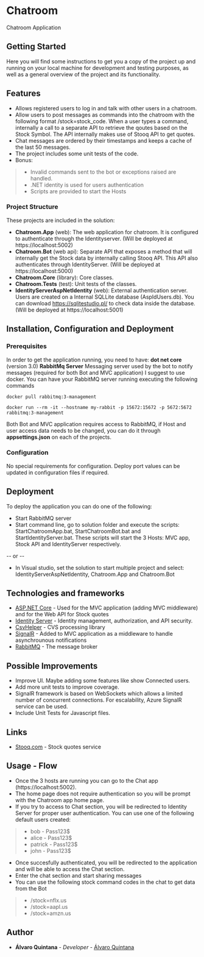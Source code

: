 # Chatroom
Chatroom Application

## Getting Started
Here you will find some instructions to get you a copy of the project up and running on your local machine for development and testing purposes, as well as a general overview of the project and its functionality.

## Features
* Allows registered users to log in and talk with other users in a chatroom.
* Allow users to post messages as commands into the chatroom with the following format /stock=stock_code. When a user types a command, internally a call to a separate API to retrieve the qoutes based on the Stock Symbol. The API internally makes use of Stooq API to get quotes. 
* Chat messages are ordered by their timestamps and keeps a cache of the last 50 messages.
* The project includes some unit tests of the code.
* Bonus:
>* Invalid commands sent to the bot or exceptions raised are handled.
>* .NET identity is used for users authentication
>* Scripts are provided to start the Hosts

### Project Structure

These projects are included in the solution:

* **Chatroom.App** (web): The web application for chatroom. It is configured to authenticate through the Identityserver. (Will be deployed at https://localhost:5002)
* **Chatroom.Bot** (web api): Separate API that exposes a method that will internally get the Stock data by internally calling Stooq API. This API also authenticates through IdentityServer. (Will be deployed at https://localhost:5000)
* **Chatroom.Core** (library): Core classes.
* **Chatroom.Tests** (test): Unit tests of the classes.
* **IdentityServerAspNetIdentity** (web): External authentication server. Users are created on a Internal SQLLite database (AspIdUsers.db). You can download https://sqlitestudio.pl/ to check data inside the database. (Will be deployed at https://localhost:5001)

## Installation, Configuration and Deployment

### Prerequisites

In order to get the application running, you need to have:
**dot net core** (version 3.0)
**RabbitMq Server** Messaging server used by the bot to notify messages (required for both Bot and MVC application)
I suggest to use docker. You can have your RabbitMQ server running executing the following commands
```
docker pull rabbitmq:3-management
```
```
docker run --rm -it --hostname my-rabbit -p 15672:15672 -p 5672:5672 rabbitmq:3-management
```
Both Bot and MVC application requires access to RabbitMQ, if Host and user access data needs to be changed, you can do it through **appsettings.json** on each of the projects.

### Configuration

No special requirements for configuration. Deploy port values can be updated in configuration files if required.

## Deployment

To deploy the application you can do one of the following:
* Start RabbitMQ server
* Start command line, go to solution folder and execute the scripts: StartChatroomApp.bat, StartChatroomBot.bat and StartIdentityServer.bat. These scripts will start the 3 Hosts: MVC app, Stock API and IdentityServer respectively.

-- or --

* In Visual studio, set the solution to start multiple project and select: IdentityServerAspNetIdentity, Chatroom.App and Chatroom.Bot

## Technologies and frameworks
* [ASP.NET Core](https://docs.microsoft.com/en-us/aspnet/core/?view=aspnetcore-3.1identity ) - Used for the MVC application (adding MVC middleware) and for the Web API for Stock quotes
* [Identity Server](https://identityserver.io/) - Identity management, authorization, and API security. 
* [CsvHelper](https://joshclose.github.io/CsvHelper/) - CVS processing library
* [SignalR](https://docs.microsoft.com/en-us/aspnet/core/signalr/introduction?view=aspnetcore-3.1) - Added to MVC application as a middleware to handle asynchrounous notifications
* [RabbitMQ](https://www.rabbitmq.com/) - The message broker

## Possible Improvements
* Improve UI. Maybe adding some features like show Connected users.
* Add more unit tests to improve coverage.
* SignalR framework is based on WebSockets which allows a limited number of concurrent connections.  For escalability, Azure SignalR service can be used.
* Include Unit Tests for Javascript files.

## Links
* [Stooq.com](https://stooq.com) - Stock quotes service

## Usage - Flow
* Once the 3 hosts are running you can go to the Chat app (https://localhost:5002). 
* The home page does not require authentication so you will be prompt with the Chatroom app home page.
* If you try to access to Chat section, you will be redirected to Identity Server for proper user authentication. You can use one of the following default users created:
>* bob - Pass123$
>* alice - Pass123$
>* patrick - Pass123$
>* john - Pass123$
* Once succesfully authenticated, you will be redirected to the application and will be able to access the Chat section.
* Enter the chat section and start sharing messages
* You can use the following stock command codes in the chat to get data from the Bot
>* /stock=nflx.us
>* /stock=aapl.us
>* /stock=amzn.us

## Author

* **Álvaro Quintana** - *Developer* - [Álvaro Quintana](https://github.com/aquintan)
